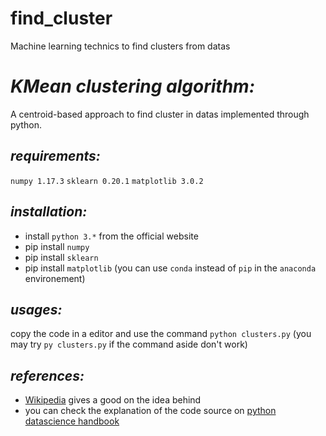  # find_cluster
Machine learning technics to find clusters from datas



# ***KMean clustering algorithm:***

A centroid-based approach to find cluster in datas implemented through python.

## _requirements:_
`numpy 1.17.3`
`sklearn 0.20.1`
`matplotlib 3.0.2`

## _installation:_
- install `python 3.*` from the official website
- pip install `numpy`
- pip install `sklearn`
- pip install `matplotlib`
(you can use `conda` instead of `pip` in the `anaconda` environement)

## _usages:_
copy the code in a editor and use the command `python clusters.py`
(you may try `py clusters.py` if the command aside don't work)

## _references:_
- [Wikipedia](https://fr.wikipedia.org/wiki/K-moyennes) gives a good on the idea behind
- you can check the explanation of the code source on [python datascience handbook](https://jakevdp.github.io/PythonDataScienceHandbook/05.11-k-means.html)



